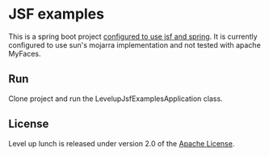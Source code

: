 JSF examples
============

This is a spring boot project [configured to use jsf and spring](http://www.leveluplunch.com/java/tutorials/037-integrate-jsf-spring-boot/). It is currently configured to use sun's mojarra implementation and not tested with apache MyFaces.

## Run

Clone project and run the LevelupJsfExamplesApplication class.

## License

Level up lunch is released under version 2.0 of the [Apache License](http://www.apache.org/licenses/LICENSE-2.0).